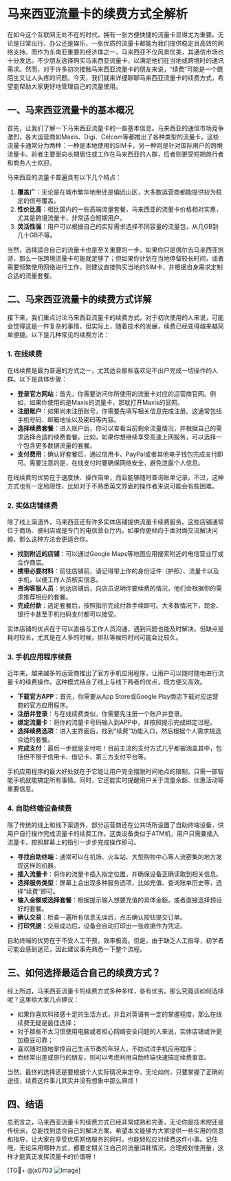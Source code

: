 # 马来西亚流量卡的续费方式全解析

在如今这个互联网无处不在的时代，拥有一张方便快捷的流量卡显得尤为重要。无论是日常出行、办公还是娱乐，一张优质的流量卡都能为我们提供稳定且高效的网络支持。而作为东南亚重要的经济体之一，马来西亚不仅风景优美，其通信市场也十分发达。不少朋友选择购买马来西亚流量卡，以满足他们在当地或跨境时的通讯需求。然而，对于许多初次接触马来西亚流量卡的朋友来说，“续费”可能是一个既陌生又让人头疼的问题。今天，我们就来详细聊聊马来西亚流量卡的续费方式，希望能帮助大家更好地管理自己的流量使用。

## 一、马来西亚流量卡的基本概况

首先，让我们了解一下马来西亚流量卡的一些基本信息。马来西亚的通信市场竞争激烈，各大运营商如Maxis、Digi、Celcom等都推出了各种类型的流量卡。这些流量卡通常分为两种：一种是本地使用的SIM卡，另一种则是针对国际用户的跨境流量卡。前者主要面向长期居住或工作在马来西亚的人群，后者则更受短期旅行者和商务人士欢迎。

马来西亚的流量卡普遍具有以下几个特点：

1. **覆盖广**：无论是在城市繁华地带还是偏远山区，大多数运营商都能提供较为稳定的信号覆盖。
2. **性价比高**：相比国内的一些高端流量套餐，马来西亚的流量卡价格相对实惠，尤其是跨境流量卡，非常适合短期用户。
3. **灵活性强**：用户可以根据自己的实际需求选择不同容量的流量包，从几GB到几十GB不等。

当然，选择适合自己的流量卡也是至关重要的一步。如果你只是偶尔去马来西亚旅游，那么一张跨境流量卡可能就足够了；但如果你计划在当地停留较长时间，或者需要频繁使用网络进行工作，则建议直接购买当地的SIM卡，并根据自身需求定制合适的流量套餐。

## 二、马来西亚流量卡的续费方式详解

接下来，我们重点讨论马来西亚流量卡的续费方式。对于初次使用的人来说，可能会觉得这是一件复杂的事情，但实际上，随着技术的发展，续费已经变得越来越简单便捷。以下是几种常见的续费方法：

### 1. 在线续费

在线续费是最为普遍的方式之一，尤其适合那些喜欢足不出户完成一切操作的人群。以下是具体步骤：

- **登录官方网站**：首先，你需要访问你所使用的流量卡对应的运营商官网。例如，如果你使用的是Maxis的流量卡，那就打开Maxis的官网。
- **注册账户**：如果尚未注册账号，你需要先填写相关信息完成注册。这通常包括手机号码、邮箱地址以及密码等内容。
- **选择续费套餐**：进入账户后，你可以查看当前剩余流量情况，并根据自己的需求选择合适的续费套餐。比如，如果你想继续享受高速上网服务，可以选择一个包含更多数据流量的套餐。
- **支付费用**：确认好套餐后，通过信用卡、PayPal或者其他电子钱包完成支付即可。需要注意的是，在线支付时要确保网络安全，避免泄露个人信息。

在线续费的优势在于速度快、操作简单，而且能够随时查询账单记录。不过，这种方式也有一定局限性，比如对于不熟悉英文界面的操作者来说可能会有些困难。

### 2. 实体店铺续费

除了线上渠道外，马来西亚还有许多实体店铺提供流量卡续费服务。这些店铺通常位于商场、便利店或是专门的电信营业厅内。如果你更倾向于面对面交流解决问题，那么这种方法会更适合你。

- **找到附近的店铺**：可以通过Google Maps等地图应用搜索附近的电信营业厅或合作商店。
- **携带必要材料**：前往店铺前，请记得带上你的身份证件（护照）、流量卡以及手机，以便工作人员核实信息。
- **咨询客服人员**：到达店铺后，向店员说明你要续费的情况，他们会根据你的需求推荐相应的套餐。
- **完成付款**：选定套餐后，按照指示完成付款手续即可。大多数情况下，现金、银行卡甚至手机扫码支付都可以接受。

实体店铺的优点在于可以直接与工作人员沟通，遇到问题也能及时解决。但缺点是耗时较长，尤其是在人多的时候，排队等候的时间可能会比较久。

### 3. 手机应用程序续费

近年来，越来越多的运营商推出了官方手机应用程序，让用户可以随时随地进行流量卡的续费操作。这种模式结合了线上与线下两者的优点，既方便又高效。

- **下载官方APP**：首先，你需要从App Store或Google Play商店下载对应运营商的官方应用程序。
- **注册并登录**：与在线续费类似，你需要先注册一个账户并登录。
- **绑定流量卡**：将你的流量卡号码输入到APP中，并按照提示完成绑定过程。
- **选择续费选项**：进入主界面后，找到“续费”功能入口，然后根据个人需求挑选合适的套餐。
- **完成支付**：最后一步就是支付啦！目前主流的支付方式几乎都被涵盖其中，包括但不限于信用卡、借记卡、第三方支付平台等。

手机应用程序的最大好处就在于它能让用户完全摆脱时间地点的限制，只需一部智能手机就能搞定所有事情。同时，它还能实时提醒用户关于流量余额、优惠活动等重要信息。

### 4. 自助终端设备续费

除了传统的线上和线下渠道外，部分运营商还在公共场所设置了自助终端设备，供用户自行操作完成流量卡的续费工作。这类设备类似于ATM机，用户只需要插入流量卡，按照屏幕上的指引一步步完成操作即可。

- **寻找自助终端**：通常可以在机场、火车站、大型购物中心等人流密集的地方发现这样的机器。
- **插入流量卡**：将你的流量卡插入指定位置，并确保设备正确读取到相关信息。
- **选择服务类型**：屏幕上会出现多种服务选项，比如充值、查询账单历史等，选择“续费”即可。
- **输入金额或选择套餐**：根据提示输入想要充值的具体金额，或者直接选择预设好的套餐。
- **确认交易**：检查一遍所有信息无误后，点击确认按钮提交订单。
- **打印凭据**：交易成功后，设备会自动打印出一张收据作为凭证。

自助终端的优势在于不受人工干预，效率极高。但是，由于缺乏人工指导，初学者可能会感到迷茫，因此建议事先熟悉一下整个流程。

## 三、如何选择最适合自己的续费方式？

综上所述，马来西亚流量卡的续费方式多种多样，各有优劣。那么究竟该如何选择呢？这里给大家几点建议：

- 如果你喜欢科技感十足的生活方式，并且对英语有一定的掌握程度，那么在线续费无疑是最佳选择；
- 对于那些不太习惯使用电脑或者担心网络安全问题的人来说，实体店铺或许更加稳妥可靠；
- 喜欢随时随地掌控自己生活节奏的年轻人，不妨试试手机应用程序；
- 而经常出差或旅行的朋友，则可以考虑利用自助终端快速搞定续费事宜。

当然，最终的选择还是要根据个人实际情况来定夺。无论如何，只要掌握了正确的途径，续费这件事儿其实并没有想象中那么麻烦！

## 四、结语

总而言之，马来西亚流量卡的续费方式已经非常成熟和完善，无论你是技术控还是传统派，总能找到适合自己的解决方案。希望本文能够为大家提供一些实用的信息和指导，让大家在享受优质网络服务的同时，也能轻松应对续费这件小事。记住哦，无论采用哪种方式，都要定期关注自己的流量消耗情况，合理规划使用量，这样才能真正发挥流量卡的价值呀！

[TG💪+ @jx0703 ![Image](https://github.com/user-attachments/assets/dbca1d08-cadb-493c-b0ec-ad6f7a83f270)]